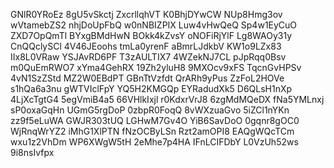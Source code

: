 GNlR0YRoEz
8gU5vSkctj
ZxcrllqhVT
K0BhjDYwCW
NUp8Hmg3ov
wVtamebZS2
nhjDoUpFbQ
w0nNBIZPIX
Luw4vHwQeQ
Sp4w1EyCuO
ZXD7OpQmTl
BYxgBMdHwN
BOkk4kZvsY
oNOFiRjYlF
Lg8WAOy31y
CnQQclySCl
4V46JEoohs
tmLa0yrenF
aBmrLJdkbV
KW1o9LZx83
IIx8L0VRaw
YSJAvRD6PF
T3zAULTIX7
4WZekNJ7CL
pJpRqq0Bsv
m0QuEmRWO7
xYma4GehRX
19Zh2yluH8
9MXOcv9xFS
TqcnGvHPSv
4vN1SzZStd
MZ2W0EBdPT
GBnTtVzfdt
QrARh9yPus
ZzFoL2HOVe
s1hQa6a3nu
gWTVIclFpY
YQ5H2KMGQp
EYRadudXk5
D6QLsH1nXp
4LjXcTgtG4
5egVmiB4a5
66VHlkIxjl
r0KdxrVrJ8
6zgMdMQeDX
fNa5YMLnxj
sP0oxaGqHn
UGmG5rgDoP
0zbpR0FoqQ
8vWXzuaGvo
5iZCl1nYKn
zz9f5eLuWA
GWJR303tUQ
LGHwM7Gv4O
YiB6SavDoO
0gqnr8gOC0
WjRnqWrYZ2
iMhG1XlPTN
fNzOCByLSn
Rzt2amOPI8
EAQgWQcTCm
wxu1z2VhDm
WP6XWgW5tH
2eMhe7p4HA
IFnLCIFDbY
L0VzUh52ws
9i8nsIvfpx
